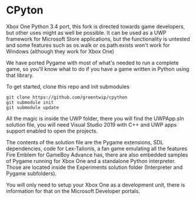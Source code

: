 # CPyton
Xbox One Python 3.4 port, this fork is directed towards game developers, but other uses might as well be possible. It can be used as a UWP framework for Microsoft Store applications, but the functionality is untested and some features such as os.walk or os.path.exists won't work for Windows (although they work for Xbox One)

We have ported Pygame with most of what's needed to run a complete game, so you'll know what to do if you have a game written in Python using that library.

To get started, clone this repo and init submodules

```
git clone https://github.com/greentwip/cpython
git submodule init
git submodule update
```

All the magic is inside the UWP folder, there you will find the UWPApp.sln solution file, you will need Visual Studio 2019 with C++ and UWP apps support enabled to open the projects.

The contents of the solution file are the Pygame extensions, SDL dependencies, code for Lex-Talionis, a fan game emulating all the features Fire Emblem for GameBoy Advance has, there are also embedded samples of Pygame running for Xbox One and a standalone Python interpreter. Those are located inside the Experiments solution folder (Interpreter and Pygame subfolders).

You will only need to setup your Xbox One as a development unit, there is information for that on the Microsoft Developer portals.


